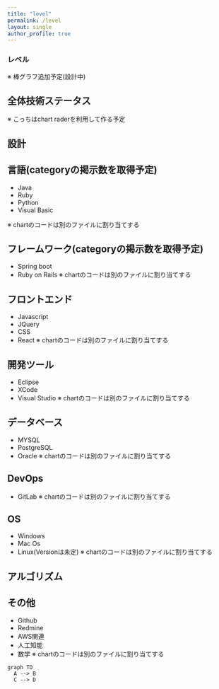 ```yaml
---
title: "level"
permalink: /level
layout: single
author_profile: true
---
```

### レベル
※ 棒グラフ追加予定(設計中)

## 全体技術ステータス
※ こっちはchart raderを利用して作る予定
<div style="width:100%;">
<canvas id="programmer-ability" height="200"></canvas>
</div>

<script>

new Chart(document.getElementById("programmer-ability"), {
  "type": "radar",
  "data": {
    "labels": [
      "技術力",
      "コミュニケーション",
      "集中力",
      "学習力",
      "熱情",
      "体力",
      "敏捷性"
    ],
    "datasets": [
      {
        "label": "シムウクのステータス",
        "backgroundColor": "rgba(255,99,132,0.2)",
        "borderColor": "rgba(255,99,132,1)",
        "pointBackgroundColor": "rgba(255,99,132,1)",
        "pointBorderColor": "#fff",
        "pointHoverBackgroundColor": "#fff",
        "pointHoverBorderColor": "rgba(255,99,132,1)",
        "data": [
          78,
          78,
          90,
          79,
          96,
          77,
          80
        ]
      }
    ]
  },
  "options": {
    "responsive": true, 
    "scale": {
          "ticks": {
              "stepSize": 10,
              "beginAtZero":true,
              "min": 0,
              "max": 100
          }
      }
  }
});
</script>

## 設計

## 言語(categoryの掲示数を取得予定)
- Java
- Ruby
- Python
- Visual Basic

※ chartのコードは別のファイルに割り当てする
<div style="width:100%;">
<canvas id="language-posting-count" height="200"></canvas>
</div>

<script>

new Chart(document.getElementById("language-posting-count"), {
  "type": "pie",
  "data": {
    "labels": [
      "Java",
      "Ruby",
      "Python",
      "Visual Basic"
    ],
    "datasets": [
      {
        "data": [
          100,
          50,
          100,
          80
        ],
        "backgroundColor": [
          "#FF6384",
          "#4BC0C0",
          "#FFCE56",
          "#36A2EB"
        ],
        "hoverBackgroundColor": [
          "#FF6384",
          "#4BC0C0",
          "#FFCE56",
          "#36A2EB"
        ]
      }
    ]
  },
  "options": {}
});
</script>


## フレームワーク(categoryの掲示数を取得予定)
- Spring boot
- Ruby on Rails
※ chartのコードは別のファイルに割り当てする
<div style="width:100%;">
<canvas id="framework-posting-count" height="200"></canvas>
</div>

<script>

new Chart(document.getElementById("framework-posting-count"), {
  "type": "pie",
  "data": {
    "labels": [
      "Spring boot",
      "Ruby on Rails",
    ],
    "datasets": [
      {
        "data": [
          100,
          50,
        ],
        "backgroundColor": [
          "#FF6384",
          "#4BC0C0",
        ],
        "hoverBackgroundColor": [
          "#FF6384",
          "#4BC0C0",
        ]
      }
    ]
  },
  "options": {}
});
</script>

## フロントエンド
- Javascript
- JQuery
- CSS
- React
※ chartのコードは別のファイルに割り当てする
<div style="width:100%;">
<canvas id="frontend-posting-count" height="200"></canvas>
</div>

<script>

new Chart(document.getElementById("frontend-posting-count"), {
  "type": "pie",
  "data": {
    "labels": [
      "Javascript",
      "JQuery",
      "CSS",
      "React"
    ],
    "datasets": [
      {
        "data": [
          100,
          50,
          100,
          80
        ],
        "backgroundColor": [
          "#FF6384",
          "#4BC0C0",
          "#FFCE56",
          "#36A2EB"
        ],
        "hoverBackgroundColor": [
          "#FF6384",
          "#4BC0C0",
          "#FFCE56",
          "#36A2EB"
        ]
      }
    ]
  },
  "options": {}
});
</script>

## 開発ツール
- Eclipse
- XCode
- Visual Studio
※ chartのコードは別のファイルに割り当てする
<div style="width:100%;">
<canvas id="frontend-posting-count" height="200"></canvas>
</div>

<script>

new Chart(document.getElementById("frontend-posting-count"), {
  "type": "pie",
  "data": {
    "labels": [
      "Javascript",
      "JQuery",
      "CSS",
      "React"
    ],
    "datasets": [
      {
        "data": [
          100,
          50,
          100,
          80
        ],
        "backgroundColor": [
          "#FF6384",
          "#4BC0C0",
          "#FFCE56",
          "#36A2EB"
        ],
        "hoverBackgroundColor": [
          "#FF6384",
          "#4BC0C0",
          "#FFCE56",
          "#36A2EB"
        ]
      }
    ]
  },
  "options": {}
});
</script>

## データベース
- MYSQL
- PostgreSQL
- Oracle
※ chartのコードは別のファイルに割り当てする
<div style="width:100%;">
<canvas id="database-posting-count" height="200"></canvas>
</div>

<script>

new Chart(document.getElementById("database-posting-count"), {
  "type": "pie",
  "data": {
    "labels": [
      "MYSQL",
      "PostgreSQL",
      "Oracle"
    ],
    "datasets": [
      {
        "data": [
          100,
          50,
          100
        ],
        "backgroundColor": [
          "#FF6384",
          "#4BC0C0",
          "#FFCE56"
        ],
        "hoverBackgroundColor": [
          "#FF6384",
          "#4BC0C0",
          "#FFCE56"
        ]
      }
    ]
  },
  "options": {}
});
</script>

## DevOps
- GitLab
※ chartのコードは別のファイルに割り当てする
<div style="width:100%;">
<canvas id="devops-posting-count" height="200"></canvas>
</div>

<script>

new Chart(document.getElementById("devops-posting-count"), {
  "type": "pie",
  "data": {
    "labels": [
      "GitLab"
    ],
    "datasets": [
      {
        "data": [
          100
        ],
        "backgroundColor": [
          "#FF6384"
        ],
        "hoverBackgroundColor": [
          "#FF6384"
        ]
      }
    ]
  },
  "options": {}
});
</script>

## OS
- Windows
- Mac Os
- Linux(Versionは未定)
※ chartのコードは別のファイルに割り当てする
<div style="width:100%;">
<canvas id="OperationSystem-posting-count" height="200"></canvas>
</div>

<script>

new Chart(document.getElementById("OperationSystem-posting-count"), {
  "type": "pie",
  "data": {
    "labels": [
      "Windows",
      "Mac Os",
      "Linux"
    ],
    "datasets": [
      {
        "data": [
          100,
          50,
          100
        ],
        "backgroundColor": [
          "#FF6384",
          "#4BC0C0",
          "#FFCE56"
        ],
        "hoverBackgroundColor": [
          "#FF6384",
          "#4BC0C0",
          "#FFCE56"
        ]
      }
    ]
  },
  "options": {}
});
</script>

## アルゴリズム

## その他
- Github
- Redmine
- AWS関連
- 人工知能
- 数学
※ chartのコードは別のファイルに割り当てする
<div style="width:100%;">
<canvas id="andsoon-posting-count" height="200"></canvas>
</div>

<script>

new Chart(document.getElementById("andsoon-posting-count"), {
  "type": "pie",
  "data": {
    "labels": [
      "Github",
      "Redmine",
      "AWS関連",
      "人工知能",
      "数学"
    ],
    "datasets": [
      {
        "data": [
          100,
          50,
          100,
          80,
          100
        ],
        "backgroundColor": [
          "#FF6384",
          "#4BC0C0",
          "#FFCE56",
          "#36A2EB",
          "yellow"
        ],
        "hoverBackgroundColor": [
          "#FF6384",
          "#4BC0C0",
          "#FFCE56",
          "#36A2EB",
          "yellow"
        ]
      }
    ]
  },
  "options": {}
});
</script>

```mermaid
graph TD
  A --> B
  C --> D
```

<div style="width:100%;">
<canvas id="canvas2" height="300"></canvas>
</div>

<script>

new Chart(document.getElementById("canvas2"), {
    type: 'bar',
    data: {
        labels: ['aaaa', 'bbbb', 'cccc', 'dddd', 'eeee', 'ffff', 'gggg', 'hhhh', 'iiii', 'gggg', 'jkkkk'],
        datasets: [{
            label: 'test dataset',
            data: [
                10,
                3,
                30,
                23,
                10,
                5,
                15,
                20,
                13,
                5,
                9
            ],
            borderColor: "rgba(255, 201, 14, 1)",
            backgroundColor: "rgba(255, 201, 14, 0.5)",
            fill: false,
        }]
    },
    options: {
        responsive: true,
        title: {
            display: true,
            text: 'chart test'
        },
        tooltips: {
            mode: 'index',
            intersect: false,
            callbacks: {
                title: function(tooltipItems, data) {
                    return data.labels[tooltipItems[0].datasetIndex];
                }
            }
        },
        hover: {
            mode: 'nearest',
            intersect: true
        },
        scales: {
            xAxes: [{
                display: true,
                scaleLabel: {
                    display: true,
                    labelString: 'x'
                },
                ticks: {
                    autoSkip: false
                }
            }],
            yAxes: [{
                display: true,
                ticks: {
                    suggestedMin: 0,
                },
                scaleLabel: {
                    display: true,
                    labelString: 'y'
                }
            }]
        }
    }
});
</script>

